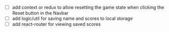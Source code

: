 - [ ] add context or redux to allow resetting the game state when clicking the Reset button in the Navbar
- [ ] add logic/util for saving name and scores to local storage
- [ ] add react-router for viewing saved scores
